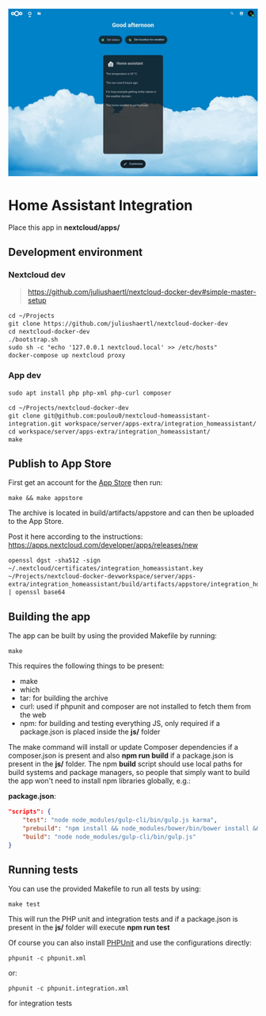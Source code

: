 <!--
SPDX-FileCopyrightText: Poulou <pouloutidis.d@gmail.com>
SPDX-License-Identifier: CC0-1.0
-->

![Home Assistant Integration, dasboard widget screenshot](img/screenshot1.jpg)

# Home Assistant Integration
Place this app in **nextcloud/apps/**

## Development environment

### Nextcloud dev
> https://github.com/juliushaertl/nextcloud-docker-dev#simple-master-setup
```shell
cd ~/Projects
git clone https://github.com/juliushaertl/nextcloud-docker-dev
cd nextcloud-docker-dev
./bootstrap.sh
sudo sh -c "echo '127.0.0.1 nextcloud.local' >> /etc/hosts"
docker-compose up nextcloud proxy
```

### App dev

```shell
sudo apt install php php-xml php-curl composer
```
```shell
cd ~/Projects/nextcloud-docker-dev
git clone git@github.com:poulou0/nextcloud-homeassistant-integration.git workspace/server/apps-extra/integration_homeassistant/
cd workspace/server/apps-extra/integration_homeassistant/
make
```

## Publish to App Store

First get an account for the [App Store](http://apps.nextcloud.com/) then run:

    make && make appstore

The archive is located in build/artifacts/appstore and can then be uploaded to the App Store.

Post it here according to the instructions: https://apps.nextcloud.com/developer/apps/releases/new

```shell
openssl dgst -sha512 -sign ~/.nextcloud/certificates/integration_homeassistant.key ~/Projects/nextcloud-docker-devworkspace/server/apps-extra/integration_homeassistant/build/artifacts/appstore/integration_homeassistant.tar.gz | openssl base64
```

## Building the app

The app can be built by using the provided Makefile by running:

    make

This requires the following things to be present:
* make
* which
* tar: for building the archive
* curl: used if phpunit and composer are not installed to fetch them from the web
* npm: for building and testing everything JS, only required if a package.json is placed inside the **js/** folder

The make command will install or update Composer dependencies if a composer.json is present and also **npm run build** if a package.json is present in the **js/** folder. The npm **build** script should use local paths for build systems and package managers, so people that simply want to build the app won't need to install npm libraries globally, e.g.:

**package.json**:
```json
"scripts": {
    "test": "node node_modules/gulp-cli/bin/gulp.js karma",
    "prebuild": "npm install && node_modules/bower/bin/bower install && node_modules/bower/bin/bower update",
    "build": "node node_modules/gulp-cli/bin/gulp.js"
}
```

## Running tests
You can use the provided Makefile to run all tests by using:

    make test

This will run the PHP unit and integration tests and if a package.json is present in the **js/** folder will execute **npm run test**

Of course you can also install [PHPUnit](http://phpunit.de/getting-started.html) and use the configurations directly:

    phpunit -c phpunit.xml

or:

    phpunit -c phpunit.integration.xml

for integration tests
